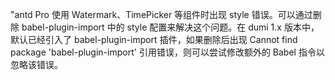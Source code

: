 "antd Pro 使用 Watermark、TimePicker 等组件时出现 style 错误。可以通过删除 babel-plugin-import 中的 style 配置来解决这个问题。在 dumi 1.x 版本中，默认已经引入了 babel-plugin-import 插件，如果删除后出现 Cannot find package 'babel-plugin-import' 引用错误，则可以尝试修改额外的 Babel 指令以忽略该错误。
